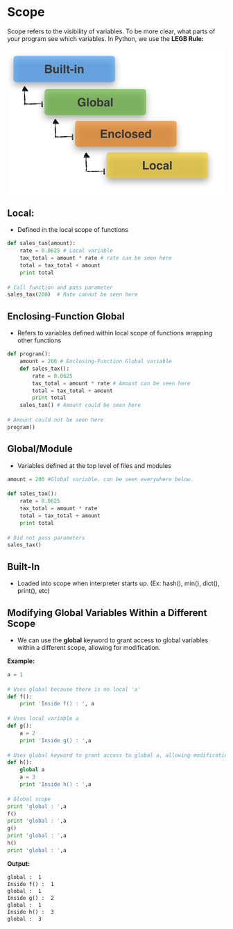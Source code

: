 # Scope

Scope refers to the visibility of variables. To be more clear, what parts of your program see which variables. In Python, we use the  **LEGB Rule:**

![](../.gitbook/assets/scope_resolution_1.png)

## Local:

* Defined in the local scope of functions

```python
def sales_tax(amount):
    rate = 0.0625 # Local variable
    tax_total = amount * rate # rate can be seen here
    total = tax_total + amount
    print total

# Call function and pass parameter
sales_tax(200)  # Rate cannot be seen here
```

## Enclosing-Function Global

* Refers to variables defined within local scope of functions wrapping other functions

```python
def program():
    amount = 200 # Enclosing-Function Global variable
    def sales_tax():
        rate = 0.0625
        tax_total = amount * rate # Amount can be seen here
        total = tax_total + amount
        print total
    sales_tax() # Amount could be seen here

# Amount could not be seen here
program()
```

## Global/Module

* Variables defined at the top level of files and modules

```python
amount = 200 #Global variable, can be seen everywhere below. 

def sales_tax():
    rate = 0.0625
    tax_total = amount * rate
    total = tax_total + amount
    print total

# Did not pass parameters
sales_tax()
```

## Built-In

* Loaded into scope when interpreter starts up. \(Ex: hash\(\), min\(\), dict\(\), print\(\), etc\)

## Modifying Global Variables Within a Different Scope

* We can use the **global** keyword to grant access to global variables within a different scope, allowing for modification. 

**Example:**

```python
a = 1

# Uses global because there is no local 'a'
def f():
    print 'Inside f() : ', a

# Uses local variable a
def g():    
    a = 2
    print 'Inside g() : ',a

# Uses global keyword to grant access to global a, allowing modification
def h():    
    global a
    a = 3
    print 'Inside h() : ',a

# Global scope
print 'global : ',a
f()
print 'global : ',a
g()
print 'global : ',a
h()
print 'global : ',a
```

**Output:**

```text
global :  1
Inside f() :  1
global :  1
Inside g() :  2
global :  1
Inside h() :  3
global :  3
```

